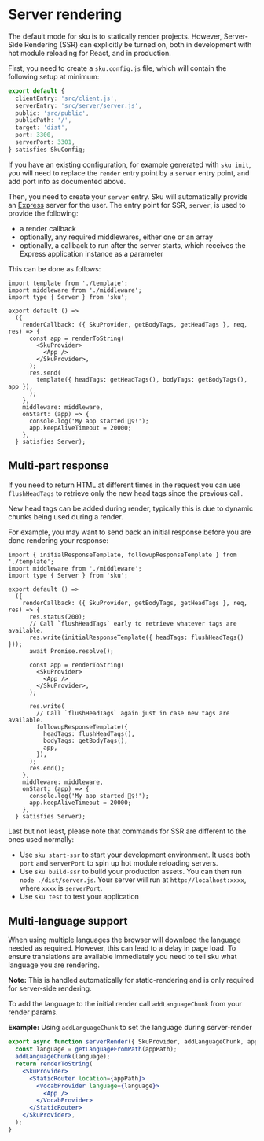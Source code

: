 # Server rendering

The default mode for sku is to statically render projects. However, Server-Side Rendering (SSR) can explicitly be turned on, both in development with hot module reloading for React, and in production.

First, you need to create a `sku.config.js` file, which will contain the following setup at minimum:

```ts
export default {
  clientEntry: 'src/client.js',
  serverEntry: 'src/server/server.js',
  public: 'src/public',
  publicPath: '/',
  target: 'dist',
  port: 3300,
  serverPort: 3301,
} satisfies SkuConfig;
```

If you have an existing configuration, for example generated with `sku init`, you will need to replace the `render` entry point by a `server` entry point, and add port info as documented above.

Then, you need to create your `server` entry. Sku will automatically provide an [Express](https://expressjs.com/) server for the user. The entry point for SSR, `server`, is used to provide the following:

- a render callback
- optionally, any required middlewares, either one or an array
- optionally, a callback to run after the server starts, which receives the Express application instance as a parameter

This can be done as follows:

```tsx
import template from './template';
import middleware from './middleware';
import type { Server } from 'sku';

export default () =>
  ({
    renderCallback: ({ SkuProvider, getBodyTags, getHeadTags }, req, res) => {
      const app = renderToString(
        <SkuProvider>
          <App />
        </SkuProvider>,
      );
      res.send(
        template({ headTags: getHeadTags(), bodyTags: getBodyTags(), app }),
      );
    },
    middleware: middleware,
    onStart: (app) => {
      console.log('My app started 👯‍♀️!');
      app.keepAliveTimeout = 20000;
    },
  } satisfies Server);
```

## Multi-part response

If you need to return HTML at different times in the request you can use `flushHeadTags` to retrieve only the new head tags since the previous call.

New head tags can be added during render, typically this is due to dynamic chunks being used during a render.

For example, you may want to send back an initial response before you are done rendering your response:

```tsx
import { initialResponseTemplate, followupResponseTemplate } from './template';
import middleware from './middleware';
import type { Server } from 'sku';

export default () =>
  ({
    renderCallback: ({ SkuProvider, getBodyTags, getHeadTags }, req, res) => {
      res.status(200);
      // Call `flushHeadTags` early to retrieve whatever tags are available.
      res.write(initialResponseTemplate({ headTags: flushHeadTags() }));
      await Promise.resolve();

      const app = renderToString(
        <SkuProvider>
          <App />
        </SkuProvider>,
      );

      res.write(
        // Call `flushHeadTags` again just in case new tags are available.
        followupResponseTemplate({
          headTags: flushHeadTags(),
          bodyTags: getBodyTags(),
          app,
        }),
      );
      res.end();
    },
    middleware: middleware,
    onStart: (app) => {
      console.log('My app started 👯‍♀️!');
      app.keepAliveTimeout = 20000;
    },
  } satisfies Server);
```

Last but not least, please note that commands for SSR are different to the ones used normally:

- Use `sku start-ssr` to start your development environment. It uses both `port` and `serverPort` to spin up hot module reloading servers.
- Use `sku build-ssr` to build your production assets. You can then run `node ./dist/server.js`. Your server will run at `http://localhost:xxxx`, where `xxxx` is `serverPort`.
- Use `sku test` to test your application

## Multi-language support

When using multiple languages the browser will download the language needed as required. However, this can lead to a delay in page load. To ensure translations are available immediately you need to tell sku what language you are rendering.

**Note:** This is handled automatically for static-rendering and is only required for server-side rendering.

To add the language to the initial render call `addLanguageChunk` from your render params.

**Example:** Using `addLanguageChunk` to set the language during server-render

```jsx
export async function serverRender({ SkuProvider, addLanguageChunk, appPath }) {
  const language = getLanguageFromPath(appPath);
  addLanguageChunk(language);
  return renderToString(
    <SkuProvider>
      <StaticRouter location={appPath}>
        <VocabProvider language={language}>
          <App />
        </VocabProvider>
      </StaticRouter>
    </SkuProvider>,
  );
}
```
